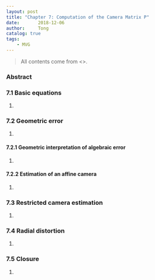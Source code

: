 ```yaml
---
layout: post
title: "Chapter 7: Computation of the Camera Matrix P"
date:       2018-12-06
author:     Tong
catalog: true
tags:
    - MVG
---
```


> All contents come from <<Multiple View Geometry in Computer Vision>>.

### Abstract



### 7.1 Basic equations

1.

### 7.2 Geometric error

1.

#### 7.2.1 Geometric interpretation of algebraic error

1.

#### 7.2.2 Estimation of an affine camera

1.

### 7.3 Restricted camera estimation

1.

### 7.4 Radial distortion

1.


### 7.5 Closure

1. 
